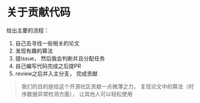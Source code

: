 # 关于贡献代码
给出主要的流程：
1. 自己去寻找一些相关的论文
2. 发现有趣的算法
3. 提issue， 然后我会判断并且分配任务
4. 自己编写代码完成之后提PR
5. review之后并入主分支， 完成贡献

> 我们的目的是给这个开源社区贡献一点微薄之力， 复现论文中的算法（时序数据异常检测方面）， 让其他人可以轻松使用
